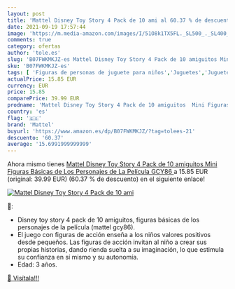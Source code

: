 ```yaml
---
layout: post
title: 'Mattel Disney Toy Story 4 Pack de 10 ami al 60.37 % de descuento'
date: 2021-09-19 17:57:44
image: 'https://m.media-amazon.com/images/I/51O8k1TX5FL._SL500_._SL400_.jpg'
comments: true
category: ofertas
author: 'tole.es'
slug: 'B07FWKMKJZ-es Mattel Disney Toy Story 4 Pack de 10 amiguitos Mini...'
sku: 'B07FWKMKJZ-es'
tags: [ 'Figuras de personas de juguete para niños','Juguetes','Juguetes y juegos','Muñecos y figuras','mattel', ]
actualPrice: 15.85 EUR
currency: EUR
price: 15.85
comparePrice: 39.99 EUR
prodname: 'Mattel Disney Toy Story 4 Pack de 10 amiguitos  Mini Figuras Básicas de Los Personajes de La Película  GCY86 '
country: 'es'
flag: '🇪🇸'
brand: 'Mattel'
buyurl: 'https://www.amazon.es/dp/B07FWKMKJZ/?tag=tolees-21'
descuento: '60.37'
average: '15.6991999999999'
---
```


Ahora mismo tienes [Mattel Disney Toy Story 4 Pack de 10 amiguitos  Mini Figuras Básicas de Los Personajes de La Película  GCY86 ](https://www.amazon.es/dp/B07FWKMKJZ/?tag=tolees-21) a 15.85 EUR (original: 39.99 EUR) (60.37 %  de descuento) en el siguiente enlace!

[![Mattel Disney Toy Story 4 Pack de 10 ami](https://m.media-amazon.com/images/I/51O8k1TX5FL._SL500_._SL400_.jpg)](https://www.amazon.es/dp/B07FWKMKJZ/?tag=tolees-21)

🔎:

- Disney toy story 4 pack de 10 amiguitos, figuras básicas de los personajes de la película (mattel gcy86).
- El juego con figuras de acción enseña a los niños valores positivos desde pequeños. Las figuras de acción invitan al niño a crear sus propias historias, dando rienda suelta a su imaginación, lo que estimula su confianza en sí mismo y su autonomía.
- Edad: 3 años.

[🛒 Visítala!!!](https://www.amazon.es/dp/B07FWKMKJZ/?tag=tolees-21)
